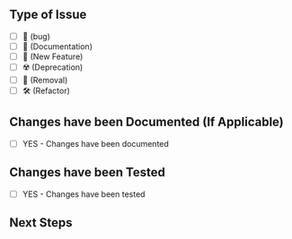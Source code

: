 <!-- 
SUMMARY OF THE CHANGES BEING MADE 
Be sure to include any referenced issues and discussions.
-->

## Type of Issue

- [ ] :bug: (bug)
- [ ] :book: (Documentation)
- [ ] :dizzy: (New Feature)
- [ ] :radioactive: (Deprecation)
- [ ] :no_entry_sign: (Removal)
- [ ] :hammer_and_wrench: (Refactor)
  
## Changes have been Documented (If Applicable)

- [ ] YES - Changes have been documented

## Changes have been Tested

- [ ] YES - Changes have been tested

## Next Steps

<!--ANY FURTHER STEPS TO BE TAKEN-->
